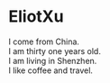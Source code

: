 # EliotXu
I come from China.<br/>
I am thirty one years old.<br/>
I am living in Shenzhen.<br/>
I like coffee and travel.<br/>
